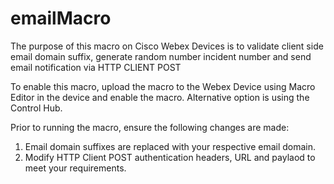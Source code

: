 # emailMacro
The purpose of this macro on Cisco Webex Devices is to validate client side email domain suffix, generate random number incident number  and send email notification via HTTP CLIENT POST

To enable this macro, upload the macro to the Webex Device using Macro Editor in the device and enable the macro. Alternative option is using the Control Hub.

Prior to running the macro, ensure the following changes are made:
1. Email domain suffixes are replaced with your respective email domain. 
2. Modify HTTP Client POST authentication headers, URL and paylaod to meet your requirements.
